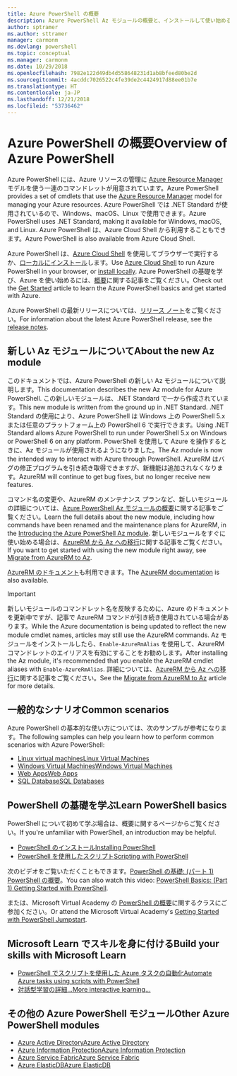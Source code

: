 ```yaml
---
title: Azure PowerShell の概要
description: Azure PowerShell Az モジュールの概要と、インストールして使い始める方法に関する情報。
author: sptramer
ms.author: sttramer
manager: carmonm
ms.devlang: powershell
ms.topic: conceptual
ms.manager: carmonm
ms.date: 10/29/2018
ms.openlocfilehash: 7982e122d49db4d558648231d1ab8bfeed80be2d
ms.sourcegitcommit: 4acddc7026522c4fe39de2c4424917d88ee01b7e
ms.translationtype: HT
ms.contentlocale: ja-JP
ms.lasthandoff: 12/21/2018
ms.locfileid: "53736462"
---
```

# <a name="overview-of-azure-powershell"></a><span data-ttu-id="7fc16-103">Azure PowerShell の概要</span><span class="sxs-lookup"><span data-stu-id="7fc16-103">Overview of Azure PowerShell</span></span>

<span data-ttu-id="7fc16-104">Azure PowerShell には、Azure リソースの管理に [Azure Resource Manager](/azure/azure-resource-manager/resource-group-overview) モデルを使う一連のコマンドレットが用意されています。</span><span class="sxs-lookup"><span data-stu-id="7fc16-104">Azure PowerShell provides a set of cmdlets that use the [Azure Resource Manager](/azure/azure-resource-manager/resource-group-overview) model for managing your Azure resources.</span></span> <span data-ttu-id="7fc16-105">Azure PowerShell では .NET Standard が使用されているので、Windows、macOS、Linux で使用できます。</span><span class="sxs-lookup"><span data-stu-id="7fc16-105">Azure PowerShell uses .NET Standard, making it available for Windows, macOS, and Linux.</span></span>
<span data-ttu-id="7fc16-106">Azure PowerShell は、Azure Cloud Shell から利用することもできます。</span><span class="sxs-lookup"><span data-stu-id="7fc16-106">Azure PowerShell is also available from Azure Cloud Shell.</span></span>

<span data-ttu-id="7fc16-107">Azure PowerShell は、[Azure Cloud Shell](/azure/cloud-shell/overview) を使用してブラウザーで実行するか、[ローカルにインストール](install-az-ps.md)します。</span><span class="sxs-lookup"><span data-stu-id="7fc16-107">Use [Azure Cloud Shell](/azure/cloud-shell/overview) to run Azure PowerShell in your browser, or [install locally](install-az-ps.md).</span></span> <span data-ttu-id="7fc16-108">Azure PowerShell の基礎を学び、Azure を使い始めるには、[概要](get-started-azureps.md)に関する記事をご覧ください。</span><span class="sxs-lookup"><span data-stu-id="7fc16-108">Check out the [Get Started](get-started-azureps.md) article to learn the Azure PowerShell basics and get started with Azure.</span></span>

<span data-ttu-id="7fc16-109">Azure PowerShell の最新リリースについては、[リリース ノート](release-notes-azureps.md)をご覧ください。</span><span class="sxs-lookup"><span data-stu-id="7fc16-109">For information about the latest Azure PowerShell release, see the [release notes](release-notes-azureps.md).</span></span>

## <a name="about-the-new-az-module"></a><span data-ttu-id="7fc16-110">新しい Az モジュールについて</span><span class="sxs-lookup"><span data-stu-id="7fc16-110">About the new Az module</span></span>

<span data-ttu-id="7fc16-111">このドキュメントでは、Azure PowerShell の新しい Az モジュールについて説明します。</span><span class="sxs-lookup"><span data-stu-id="7fc16-111">This documentation describes the new Az module for Azure PowerShell.</span></span> <span data-ttu-id="7fc16-112">この新しいモジュールは、.NET Standard で一から作成されています。</span><span class="sxs-lookup"><span data-stu-id="7fc16-112">This new module is written from the ground up in .NET Standard.</span></span> <span data-ttu-id="7fc16-113">.NET Standard の使用により、Azure PowerShell は Windows 上の PowerShell 5.x または任意のプラットフォーム上の PowerShell 6 で実行できます。</span><span class="sxs-lookup"><span data-stu-id="7fc16-113">Using .NET Standard allows Azure PowerShell to run under PowerShell 5.x on Windows or PowerShell 6 on any platform.</span></span> <span data-ttu-id="7fc16-114">PowerShell を使用して Azure を操作するときに、Az モジュールが使用されるようになりました。</span><span class="sxs-lookup"><span data-stu-id="7fc16-114">The Az module is now the intended way to interact with Azure through PowerShell.</span></span>
<span data-ttu-id="7fc16-115">AzureRM はバグの修正プログラムを引き続き取得できますが、新機能は追加されなくなります。</span><span class="sxs-lookup"><span data-stu-id="7fc16-115">AzureRM will continue to get bug fixes, but no longer receive new features.</span></span>

<span data-ttu-id="7fc16-116">コマンド名の変更や、AzureRM のメンテナンス プランなど、新しいモジュールの詳細については、[Azure PowerShell Az モジュールの概要](new-azureps-module-az.md)に関する記事をご覧ください。</span><span class="sxs-lookup"><span data-stu-id="7fc16-116">Learn the full details about the new module, including how commands have been renamed and the maintenance plans for AzureRM, in the [Introducing the Azure PowerShell Az module](new-azureps-module-az.md).</span></span> <span data-ttu-id="7fc16-117">新しいモジュールをすぐに使い始める場合は、[AzureRM から Az への移行](migrate-from-azurerm-to-az.md)に関する記事をご覧ください。</span><span class="sxs-lookup"><span data-stu-id="7fc16-117">If you want to get started with using the new module right away, see [Migrate from AzureRM to Az](migrate-from-azurerm-to-az.md).</span></span>

<span data-ttu-id="7fc16-118">[AzureRM のドキュメント](/powershell/azure/azurerm)も利用できます。</span><span class="sxs-lookup"><span data-stu-id="7fc16-118">The [AzureRM documentation](/powershell/azure/azurerm) is also available.</span></span>

> [!IMPORTANT]
>
> <span data-ttu-id="7fc16-119">新しいモジュールのコマンドレット名を反映するために、Azure のドキュメントを更新中ですが、記事で AzureRM コマンドが引き続き使用されている場合があります。</span><span class="sxs-lookup"><span data-stu-id="7fc16-119">While the Azure documentation is being updated to reflect the new module cmdlet names, articles may still use the AzureRM commands.</span></span> <span data-ttu-id="7fc16-120">Az モジュールをインストールしたら、`Enable-AzureRmAlias` を使用して、AzureRM コマンドレットのエイリアスを有効にすることをお勧めします。</span><span class="sxs-lookup"><span data-stu-id="7fc16-120">After installing the Az module, it's recommended that you enable the AzureRM cmdlet aliases with `Enable-AzureRmAlias`.</span></span> <span data-ttu-id="7fc16-121">詳細については、[AzureRM から Az への移行](migrate-from-azurerm-to-az.md)に関する記事をご覧ください。</span><span class="sxs-lookup"><span data-stu-id="7fc16-121">See the [Migrate from AzureRM to Az](migrate-from-azurerm-to-az.md) article for more details.</span></span>

## <a name="common-scenarios"></a><span data-ttu-id="7fc16-122">一般的なシナリオ</span><span class="sxs-lookup"><span data-stu-id="7fc16-122">Common scenarios</span></span>

<span data-ttu-id="7fc16-123">Azure PowerShell の基本的な使い方については、次のサンプルが参考になります。</span><span class="sxs-lookup"><span data-stu-id="7fc16-123">The following samples can help you learn how to perform common scenarios with Azure PowerShell:</span></span>

* [<span data-ttu-id="7fc16-124">Linux virtual machines</span><span class="sxs-lookup"><span data-stu-id="7fc16-124">Linux Virtual Machines</span></span>](/azure/virtual-machines/virtual-machines-linux-powershell-samples?toc=/powershell/azure/toc.json)
* [<span data-ttu-id="7fc16-125">Windows Virtual Machines</span><span class="sxs-lookup"><span data-stu-id="7fc16-125">Windows Virtual Machines</span></span>](/azure/virtual-machines/virtual-machines-windows-powershell-samples?toc=/powershell/azure/toc.json)
* [<span data-ttu-id="7fc16-126">Web Apps</span><span class="sxs-lookup"><span data-stu-id="7fc16-126">Web Apps</span></span>](/azure/app-service-web/app-service-powershell-samples?toc=/powershell/azure/toc.json)
* [<span data-ttu-id="7fc16-127">SQL Database</span><span class="sxs-lookup"><span data-stu-id="7fc16-127">SQL Databases</span></span>](/azure/sql-database/sql-database-powershell-samples?toc=/powershell/azure/toc.json)

## <a name="learn-powershell-basics"></a><span data-ttu-id="7fc16-128">PowerShell の基礎を学ぶ</span><span class="sxs-lookup"><span data-stu-id="7fc16-128">Learn PowerShell basics</span></span>

<span data-ttu-id="7fc16-129">PowerShell について初めて学ぶ場合は、概要に関するページからご覧ください。</span><span class="sxs-lookup"><span data-stu-id="7fc16-129">If you're unfamiliar with PowerShell, an introduction may be helpful.</span></span>

* [<span data-ttu-id="7fc16-130">PowerShell のインストール</span><span class="sxs-lookup"><span data-stu-id="7fc16-130">Installing PowerShell</span></span>](/powershell/scripting/setup/installing-windows-powershell)
* [<span data-ttu-id="7fc16-131">PowerShell を使用したスクリプト</span><span class="sxs-lookup"><span data-stu-id="7fc16-131">Scripting with PowerShell</span></span>](/powershell/scripting/powershell-scripting)

<span data-ttu-id="7fc16-132">次のビデオをご覧いただくこともできます。[PowerShell の基礎: (パート 1) PowerShell の概要](https://channel9.msdn.com/Blogs/Taste-of-Premier/PowerShellBasicsPart1)。</span><span class="sxs-lookup"><span data-stu-id="7fc16-132">You can also watch this video: [PowerShell Basics: (Part 1) Getting Started with PowerShell](https://channel9.msdn.com/Blogs/Taste-of-Premier/PowerShellBasicsPart1).</span></span>

<span data-ttu-id="7fc16-133">または、Microsoft Virtual Academy の [PowerShell の概要](https://mva.microsoft.com/liveevents/powershell-jumpstart)に関するクラスにご参加ください。</span><span class="sxs-lookup"><span data-stu-id="7fc16-133">Or attend the Microsoft Virtual Academy's [Getting Started with PowerShell Jumpstart](https://mva.microsoft.com/liveevents/powershell-jumpstart).</span></span>

## <a name="build-your-skills-with-microsoft-learn"></a><span data-ttu-id="7fc16-134">Microsoft Learn でスキルを身に付ける</span><span class="sxs-lookup"><span data-stu-id="7fc16-134">Build your skills with Microsoft Learn</span></span>

- [<span data-ttu-id="7fc16-135">PowerShell でスクリプトを使用した Azure タスクの自動化</span><span class="sxs-lookup"><span data-stu-id="7fc16-135">Automate Azure tasks using scripts with PowerShell</span></span>](/learn/modules/automate-azure-tasks-with-powershell/)
- [<span data-ttu-id="7fc16-136">対話型学習の詳細...</span><span class="sxs-lookup"><span data-stu-id="7fc16-136">More interactive learning...</span></span>](/learn/browse/?term=powershell)

## <a name="other-azure-powershell-modules"></a><span data-ttu-id="7fc16-137">その他の Azure PowerShell モジュール</span><span class="sxs-lookup"><span data-stu-id="7fc16-137">Other Azure PowerShell modules</span></span>

* [<span data-ttu-id="7fc16-138">Azure Active Directory</span><span class="sxs-lookup"><span data-stu-id="7fc16-138">Azure Active Directory</span></span>](/powershell/azure/active-directory/)
* [<span data-ttu-id="7fc16-139">Azure Information Protection</span><span class="sxs-lookup"><span data-stu-id="7fc16-139">Azure Information Protection</span></span>](/powershell/azure/aip/)
* [<span data-ttu-id="7fc16-140">Azure Service Fabric</span><span class="sxs-lookup"><span data-stu-id="7fc16-140">Azure Service Fabric</span></span>](/powershell/azure/service-fabric/)
* [<span data-ttu-id="7fc16-141">Azure ElasticDB</span><span class="sxs-lookup"><span data-stu-id="7fc16-141">Azure ElasticDB</span></span>](/powershell/azure/elasticdbjobs/)
